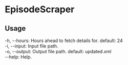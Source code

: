 # EpisodeScraper

## Usage

-h, --hours: Hours ahead to fetch details for. default: 24  
-i, --input: Input file path.  
-o, --output: Output file path. default: updated.xml  
--help: Help.
